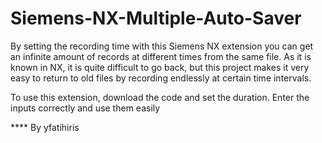 # Siemens-NX-Multiple-Auto-Saver
By setting the recording time with this Siemens NX extension you can get an infinite amount of records at different times from the same file. As it is known in NX, it is quite difficult to go back, but this project makes it very easy to return to old files by recording endlessly at certain time intervals.


To use this extension, download the code and set the duration. Enter the inputs correctly and use them easily


**** By yfatihiris
